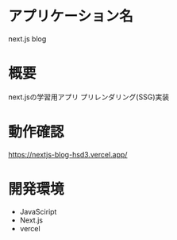 # アプリケーション名
next.js blog


# 概要
next.jsの学習用アプリ
プリレンダリング(SSG)実装

# 動作確認
https://nextjs-blog-hsd3.vercel.app/



# 開発環境
- JavaSciript
- Next.js
- vercel


